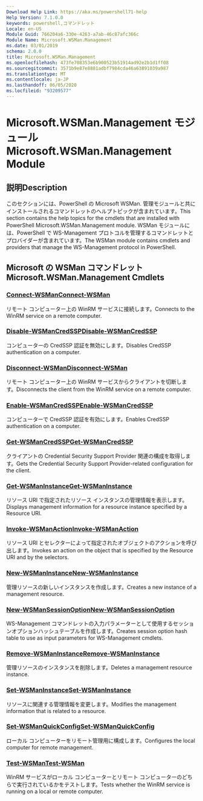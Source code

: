 ```yaml
---
Download Help Link: https://aka.ms/powershell71-help
Help Version: 7.1.0.0
keywords: powershell,コマンドレット
Locale: en-US
Module Guid: 766204a6-330e-4263-a7ab-46c87afc366c
Module Name: Microsoft.WSMan.Management
ms.date: 03/01/2019
schema: 2.0.0
title: Microsoft.WSMan.Management
ms.openlocfilehash: 473fe708353e6b900523b51914ad92e2b1d1ff08
ms.sourcegitcommit: 3571b9e87e8881adbf7984cda46a63891039a987
ms.translationtype: MT
ms.contentlocale: ja-JP
ms.lasthandoff: 06/05/2020
ms.locfileid: "93209577"
---
```

# <span data-ttu-id="76fda-103">Microsoft.WSMan.Management モジュール</span><span class="sxs-lookup"><span data-stu-id="76fda-103">Microsoft.WSMan.Management Module</span></span>

## <span data-ttu-id="76fda-104">説明</span><span class="sxs-lookup"><span data-stu-id="76fda-104">Description</span></span>

<span data-ttu-id="76fda-105">このセクションには、PowerShell の Microsoft WSMan. 管理モジュールと共にインストールされるコマンドレットのヘルプトピックが含まれています。</span><span class="sxs-lookup"><span data-stu-id="76fda-105">This section contains the help topics for the cmdlets that are installed with PowerShell Microsoft.WSMan.Management module.</span></span> <span data-ttu-id="76fda-106">WSMan モジュールには、PowerShell で WS-Management プロトコルを管理するコマンドレットとプロバイダーが含まれています。</span><span class="sxs-lookup"><span data-stu-id="76fda-106">The WSMan module contains cmdlets and providers that manage the WS-Management protocol in PowerShell.</span></span>

## <span data-ttu-id="76fda-107">Microsoft の WSMan コマンドレット</span><span class="sxs-lookup"><span data-stu-id="76fda-107">Microsoft.WSMan.Management Cmdlets</span></span>

### [<span data-ttu-id="76fda-108">Connect-WSMan</span><span class="sxs-lookup"><span data-stu-id="76fda-108">Connect-WSMan</span></span>](Connect-WSMan.md)
<span data-ttu-id="76fda-109">リモート コンピューター上の WinRM サービスに接続します。</span><span class="sxs-lookup"><span data-stu-id="76fda-109">Connects to the WinRM service on a remote computer.</span></span>

### [<span data-ttu-id="76fda-110">Disable-WSManCredSSP</span><span class="sxs-lookup"><span data-stu-id="76fda-110">Disable-WSManCredSSP</span></span>](Disable-WSManCredSSP.md)
<span data-ttu-id="76fda-111">コンピューターの CredSSP 認証を無効にします。</span><span class="sxs-lookup"><span data-stu-id="76fda-111">Disables CredSSP authentication on a computer.</span></span>

### [<span data-ttu-id="76fda-112">Disconnect-WSMan</span><span class="sxs-lookup"><span data-stu-id="76fda-112">Disconnect-WSMan</span></span>](Disconnect-WSMan.md)
<span data-ttu-id="76fda-113">リモート コンピューター上の WinRM サービスからクライアントを切断します。</span><span class="sxs-lookup"><span data-stu-id="76fda-113">Disconnects the client from the WinRM service on a remote computer.</span></span>

### [<span data-ttu-id="76fda-114">Enable-WSManCredSSP</span><span class="sxs-lookup"><span data-stu-id="76fda-114">Enable-WSManCredSSP</span></span>](Enable-WSManCredSSP.md)
<span data-ttu-id="76fda-115">コンピューターで CredSSP 認証を有効にします。</span><span class="sxs-lookup"><span data-stu-id="76fda-115">Enables CredSSP authentication on a computer.</span></span>

### [<span data-ttu-id="76fda-116">Get-WSManCredSSP</span><span class="sxs-lookup"><span data-stu-id="76fda-116">Get-WSManCredSSP</span></span>](Get-WSManCredSSP.md)
<span data-ttu-id="76fda-117">クライアントの Credential Security Support Provider 関連の構成を取得します。</span><span class="sxs-lookup"><span data-stu-id="76fda-117">Gets the Credential Security Support Provider-related configuration for the client.</span></span>

### [<span data-ttu-id="76fda-118">Get-WSManInstance</span><span class="sxs-lookup"><span data-stu-id="76fda-118">Get-WSManInstance</span></span>](Get-WSManInstance.md)
<span data-ttu-id="76fda-119">リソース URI で指定されたリソース インスタンスの管理情報を表示します。</span><span class="sxs-lookup"><span data-stu-id="76fda-119">Displays management information for a resource instance specified by a Resource URI.</span></span>

### [<span data-ttu-id="76fda-120">Invoke-WSManAction</span><span class="sxs-lookup"><span data-stu-id="76fda-120">Invoke-WSManAction</span></span>](Invoke-WSManAction.md)
<span data-ttu-id="76fda-121">リソース URI とセレクターによって指定されたオブジェクトのアクションを呼び出します。</span><span class="sxs-lookup"><span data-stu-id="76fda-121">Invokes an action on the object that is specified by the Resource URI and by the selectors.</span></span>

### [<span data-ttu-id="76fda-122">New-WSManInstance</span><span class="sxs-lookup"><span data-stu-id="76fda-122">New-WSManInstance</span></span>](New-WSManInstance.md)
<span data-ttu-id="76fda-123">管理リソースの新しいインスタンスを作成します。</span><span class="sxs-lookup"><span data-stu-id="76fda-123">Creates a new instance of a management resource.</span></span>

### [<span data-ttu-id="76fda-124">New-WSManSessionOption</span><span class="sxs-lookup"><span data-stu-id="76fda-124">New-WSManSessionOption</span></span>](New-WSManSessionOption.md)
<span data-ttu-id="76fda-125">WS-Management コマンドレットの入力パラメーターとして使用するセッションオプションハッシュテーブルを作成します。</span><span class="sxs-lookup"><span data-stu-id="76fda-125">Creates session option hash table to use as input parameters for WS-Management cmdlets.</span></span>

### [<span data-ttu-id="76fda-126">Remove-WSManInstance</span><span class="sxs-lookup"><span data-stu-id="76fda-126">Remove-WSManInstance</span></span>](Remove-WSManInstance.md)
<span data-ttu-id="76fda-127">管理リソースのインスタンスを削除します。</span><span class="sxs-lookup"><span data-stu-id="76fda-127">Deletes a management resource instance.</span></span>

### [<span data-ttu-id="76fda-128">Set-WSManInstance</span><span class="sxs-lookup"><span data-stu-id="76fda-128">Set-WSManInstance</span></span>](Set-WSManInstance.md)
<span data-ttu-id="76fda-129">リソースに関連する管理情報を変更します。</span><span class="sxs-lookup"><span data-stu-id="76fda-129">Modifies the management information that is related to a resource.</span></span>

### [<span data-ttu-id="76fda-130">Set-WSManQuickConfig</span><span class="sxs-lookup"><span data-stu-id="76fda-130">Set-WSManQuickConfig</span></span>](Set-WSManQuickConfig.md)
<span data-ttu-id="76fda-131">ローカル コンピューターをリモート管理用に構成します。</span><span class="sxs-lookup"><span data-stu-id="76fda-131">Configures the local computer for remote management.</span></span>

### [<span data-ttu-id="76fda-132">Test-WSMan</span><span class="sxs-lookup"><span data-stu-id="76fda-132">Test-WSMan</span></span>](Test-WSMan.md)
<span data-ttu-id="76fda-133">WinRM サービスがローカル コンピューターとリモート コンピューターのどちらで実行されているかをテストします。</span><span class="sxs-lookup"><span data-stu-id="76fda-133">Tests whether the WinRM service is running on a local or remote computer.</span></span>

